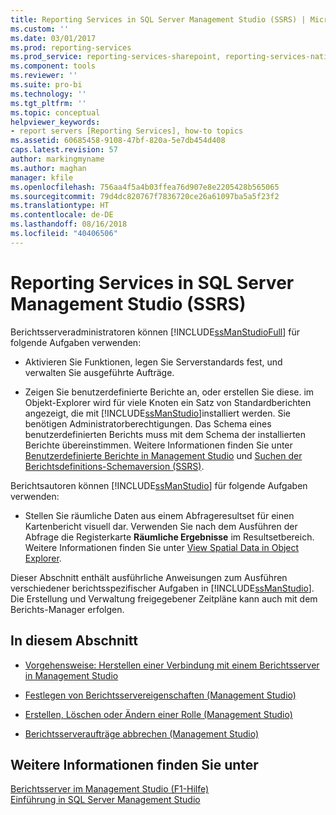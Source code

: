 ```yaml
---
title: Reporting Services in SQL Server Management Studio (SSRS) | Microsoft-Dokumentation
ms.custom: ''
ms.date: 03/01/2017
ms.prod: reporting-services
ms.prod_service: reporting-services-sharepoint, reporting-services-native
ms.component: tools
ms.reviewer: ''
ms.suite: pro-bi
ms.technology: ''
ms.tgt_pltfrm: ''
ms.topic: conceptual
helpviewer_keywords:
- report servers [Reporting Services], how-to topics
ms.assetid: 60685458-9108-47bf-820a-5e7db454d408
caps.latest.revision: 57
author: markingmyname
ms.author: maghan
manager: kfile
ms.openlocfilehash: 756aa4f5a4b03ffea76d907e8e2205428b565065
ms.sourcegitcommit: 79d4dc820767f7836720ce26a61097ba5a5f23f2
ms.translationtype: HT
ms.contentlocale: de-DE
ms.lasthandoff: 08/16/2018
ms.locfileid: "40406506"
---
```

# <a name="reporting-services-in-sql-server-management-studio-ssrs"></a>Reporting Services in SQL Server Management Studio (SSRS)
  Berichtsserveradministratoren können [!INCLUDE[ssManStudioFull](../../includes/ssmanstudiofull-md.md)] für folgende Aufgaben verwenden:  
  
-   Aktivieren Sie Funktionen, legen Sie Serverstandards fest, und verwalten Sie ausgeführte Aufträge.  
  
-   Zeigen Sie benutzerdefinierte Berichte an, oder erstellen Sie diese. im Objekt-Explorer wird für viele Knoten ein Satz von Standardberichten angezeigt, die mit [!INCLUDE[ssManStudio](../../includes/ssmanstudio-md.md)]installiert werden. Sie benötigen Administratorberechtigungen. Das Schema eines benutzerdefinierten Berichts muss mit dem Schema der installierten Berichte übereinstimmen. Weitere Informationen finden Sie unter [Benutzerdefinierte Berichte in Management Studio](../../ssms/object/custom-reports-in-management-studio.md) und [Suchen der Berichtsdefinitions-Schemaversion (SSRS)](../../reporting-services/reports/find-the-report-definition-schema-version-ssrs.md).  
  
 Berichtsautoren können [!INCLUDE[ssManStudio](../../includes/ssmanstudio-md.md)] für folgende Aufgaben verwenden:  
  
-   Stellen Sie räumliche Daten aus einem Abfrageresultset für einen Kartenbericht visuell dar. Verwenden Sie nach dem Ausführen der Abfrage die Registerkarte **Räumliche Ergebnisse** im Resultsetbereich. Weitere Informationen finden Sie unter [View Spatial Data in Object Explorer](../../relational-databases/scripting/view-spatial-data-in-object-explorer.md).  
  
 Dieser Abschnitt enthält ausführliche Anweisungen zum Ausführen verschiedener berichtsspezifischer Aufgaben in [!INCLUDE[ssManStudio](../../includes/ssmanstudio-md.md)]. Die Erstellung und Verwaltung freigegebener Zeitpläne kann auch mit dem Berichts-Manager erfolgen.  
  
## <a name="in-this-section"></a>In diesem Abschnitt  
  
-   [Vorgehensweise: Herstellen einer Verbindung mit einem Berichtsserver in Management Studio](../../reporting-services/tools/connect-to-a-report-server-in-management-studio.md)  
  
-   [Festlegen von Berichtsservereigenschaften &#40;Management Studio&#41;](../../reporting-services/tools/set-report-server-properties-management-studio.md)  
  
-   [Erstellen, Löschen oder Ändern einer Rolle &#40;Management Studio&#41;](../../reporting-services/security/role-definitions-create-delete-or-modify.md)  
  
-   [Berichtsserveraufträge abbrechen &#40;Management Studio&#41;](../../reporting-services/tools/cancel-report-server-jobs-management-studio.md)  
  
## <a name="see-also"></a>Weitere Informationen finden Sie unter  
 [Berichtsserver im Management Studio (F1-Hilfe)](../../reporting-services/tools/report-server-in-management-studio-f1-help.md)   
 [Einführung in SQL Server Management Studio](http://msdn.microsoft.com/library/f289e978-14ca-46ef-9e61-e1fe5fd593be)  
  
  
